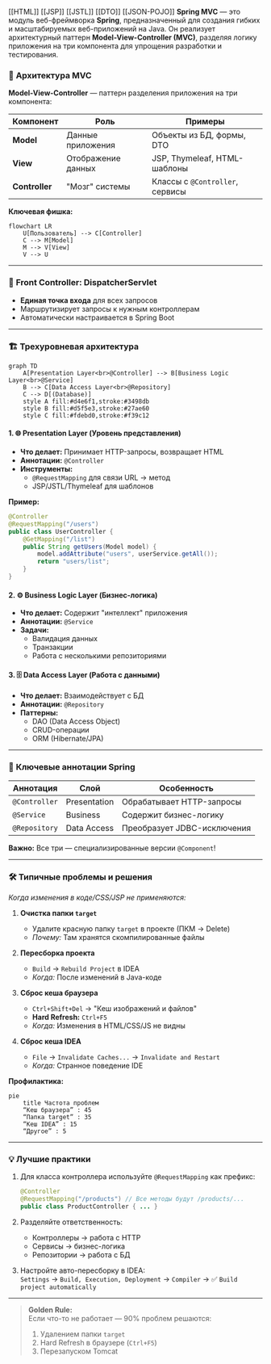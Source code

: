 [[HTML]]
[[JSP]]
[[JSTL]]
[[DTO]]
[[JSON-POJO]]
**Spring MVC** — это модуль веб-фреймворка **Spring**, предназначенный для создания гибких и масштабируемых веб-приложений на Java. Он реализует архитектурный паттерн **Model-View-Controller (MVC)**, разделяя логику приложения на три компонента для упрощения разработки и тестирования.
### 🧱 **Архитектура MVC**  
**Model-View-Controller** — паттерн разделения приложения на три компонента:

|Компонент|Роль|Примеры|
|---|---|---|
|**Model**|Данные приложения|Объекты из БД, формы, DTO|
|**View**|Отображение данных|JSP, Thymeleaf, HTML-шаблоны|
|**Controller**|"Мозг" системы|Классы с `@Controller`, сервисы|

**Ключевая фишка:**  
```mermaid
flowchart LR
    U[Пользователь] --> C[Controller]
    C --> M[Model]
    M --> V[View]
    V --> U
```

---
### 🚪 **Front Controller: DispatcherServlet**  
- **Единая точка входа** для всех запросов  
- Маршрутизирует запросы к нужным контроллерам  
- Автоматически настраивается в Spring Boot  
---

### 🏗️ **Трехуровневая архитектура**  
```mermaid
graph TD
    A[Presentation Layer<br>@Controller] --> B[Business Logic Layer<br>@Service]
    B --> C[Data Access Layer<br>@Repository]
    C --> D[(Database)]
    style A fill:#d4e6f1,stroke:#3498db
    style B fill:#d5f5e3,stroke:#27ae60
    style C fill:#fdebd0,stroke:#f39c12
```

#### 1. 🌐 **Presentation Layer (Уровень представления)**  
- **Что делает:** Принимает HTTP-запросы, возвращает HTML  
- **Аннотации:** `@Controller`  
- **Инструменты:**  
  - `@RequestMapping` для связи URL → метод  
  - JSP/JSTL/Thymeleaf для шаблонов  

**Пример:**  
```java
@Controller
@RequestMapping("/users")
public class UserController {
    @GetMapping("/list")
    public String getUsers(Model model) {
        model.addAttribute("users", userService.getAll());
        return "users/list";
    }
}
```

#### 2. ⚙️ **Business Logic Layer (Бизнес-логика)**  
- **Что делает:** Содержит "интеллект" приложения  
- **Аннотации:** `@Service`  
- **Задачи:**  
  - Валидация данных  
  - Транзакции  
  - Работа с несколькими репозиториями  

#### 3. 🗄️ **Data Access Layer (Работа с данными)**  
- **Что делает:** Взаимодействует с БД  
- **Аннотации:** `@Repository`  
- **Паттерны:**  
  - DAO (Data Access Object)  
  - CRUD-операции  
  - ORM (Hibernate/JPA)  

---

### 🔖 **Ключевые аннотации Spring**  
| Аннотация | Слой | Особенность |  
|-----------|------|-------------|  
| `@Controller` | Presentation | Обрабатывает HTTP-запросы |  
| `@Service` | Business | Содержит бизнес-логику |  
| `@Repository` | Data Access | Преобразует JDBC-исключения |  

**Важно:** Все три — специализированные версии `@Component`!

---

### 🛠️ **Типичные проблемы и решения**  
*Когда изменения в коде/CSS/JSP не применяются:*  

1. **Очистка папки `target`**  
   - Удалите красную папку `target` в проекте (ПКМ → Delete)  
   - *Почему:* Там хранятся скомпилированные файлы  

2. **Пересборка проекта**  
   - `Build` → `Rebuild Project` в IDEA  
   - *Когда:* После изменений в Java-коде  

3. **Сброс кеша браузера**  
   - `Ctrl+Shift+Del` → "Кеш изображений и файлов"  
   - **Hard Refresh:** `Ctrl+F5`  
   - *Когда:* Изменения в HTML/CSS/JS не видны  

4. **Сброс кеша IDEA**  
   - `File` → `Invalidate Caches...` → `Invalidate and Restart`  
   - *Когда:* Странное поведение IDE  

**Профилактика:**  
```mermaid
pie
    title Частота проблем
    “Кеш браузера” : 45
    “Папка target” : 35
    “Кеш IDEA” : 15
    “Другое” : 5
```

---

### 💡 **Лучшие практики**  
1. Для класса контроллера используйте `@RequestMapping` как префикс:  
   ```java
   @Controller
   @RequestMapping("/products") // Все методы будут /products/...
   public class ProductController { ... }
   ```

2. Разделяйте ответственность:  
   - Контроллеры → работа с HTTP  
   - Сервисы → бизнес-логика  
   - Репозитории → работа с БД  

3. Настройте авто-пересборку в IDEA:  
   `Settings` → `Build, Execution, Deployment` → `Compiler` → ✅ `Build project automatically`

---

> **Golden Rule:**  
> Если что-то не работает — 90% проблем решаются:  
> 1. Удалением папки `target`  
> 2. Hard Refresh в браузере (`Ctrl+F5`)  
> 3. Перезапуском Tomcat